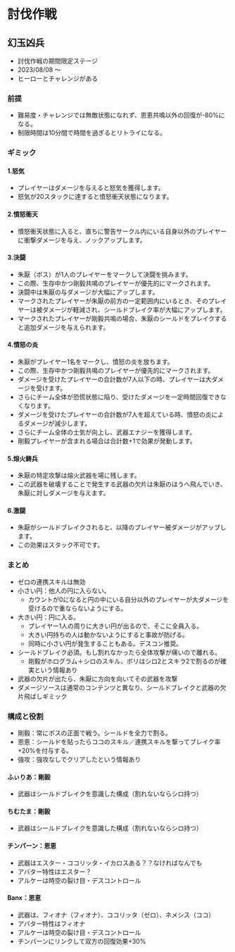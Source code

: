 # 討伐作戦

## 幻玉凶兵

* 討伐作戦の期間限定ステージ
* 2023/08/08 ～
* ヒーローとチャレンジがある

### 前提
* 難易度・チャレンジでは無敵状態になれず、恩恵共鳴以外の回復が-80%になる。
* 制限時間は10分間で時間を過ぎるとリトライになる。

### ギミック
#### 1.怒気
* プレイヤーはダメージを与えると怒気を獲得します。
* 怒気が20スタックに達すると憤怒衝天状態になります。

#### 2.憤怒衝天
* 憤怒衝天状態に入ると、直ちに警告サークル内にいる自身以外のプレイヤーに衝撃ダメージを与え、ノックアップします。

#### 3.決闘
* 朱厭（ボス）が1人のプレイヤーをマークして決闘を挑みます。
* この際、生存中かつ剛毅共鳴のプレイヤーが優先的にマークされます。
* 決闘中は朱厭の与ダメージが大幅にアップします。
* マークされたプレイヤーが朱厭の前方の一定範囲内にいるとき、そのプレイヤーは被ダメージが軽減され、シールドブレイク率が大幅にアップします。
* マークされたプレイヤーが剛毅共鳴の場合、朱厭のシールドをブレイクすると追加ダメージを与えられます。

#### 4.憤怒の炎
* 朱厭がプレイヤー1名をマークし、憤怒の炎を放ちます。
* この際、生存中かつ剛毅共鳴のプレイヤーが優先的にマークされます。
* ダメージを受けたプレイヤーの合計数が7人以下の時、プレイヤーは大ダメージを受けます。
* さらにチーム全体が恐慌状態に陥り、受けたダメージを一定時間回復できなくなります。
* ダメージを受けたプレイヤーの合計数が7人を超えている時、憤怒の炎によるダメージが減少します。
* さらにチーム全体の士気が向上し、武器エナジーを獲得します。
* 剛毅プレイヤーが含まれる場合は合計数+1で効果が発動します。

#### 5.熔火鋳兵
* 朱厭の特定攻撃は熔火武器を場に残します。
* この武器を破壊することで発生する武器の欠片は朱厭のほうへ飛んでいき、朱厭に対しダメージを与えます。

#### 6.激闘
* 朱厭がシールドブレイクされると、以降のプレイヤー被ダメージがアップします。
* この効果はスタック不可です。

### まとめ
* ゼロの連携スキルは無効
* 小さい円：他人の円に入らない。
  * カウントが0になると円の中にいる自分以外のプレイヤーが大ダメージを受けるので重ならないようにする。
* 大きい円：円に入る。
  * プレイヤー1人の周りに大きい円が出るので、そこに全員入る。
  * 大きい円持ちの人は動かないようにすると事故が防げる。
  * 同時に小さい円が発生することもある。デスコン推奨。
* シールドブレイク必須。もし割れなかったら全体攻撃が痛いので離れる。
  * 剛毅がホログラム＋シロのスキル、ボリはシロ2とスキラ2で割るのが確実という情報あり
* 武器の欠片が出たら、朱厭に方向を向いてその武器を攻撃
* ダメージソースは通常のコンテンツと異なり、シールドブレイクと武器の欠片飛ばしギミック

### 構成と役割
* 剛毅：常にボスの正面で戦う。シールドを全力で割る。
* 恩恵：シールドを貼ったらココのスキル／連携スキルを撃ってブレイク率+20%を付与する。
* 強攻：強攻なしでクリアしたという情報あり

#### ふぃりあ：剛毅
* 武器はシールドブレイクを意識した構成（割れないならシロ持つ）

#### ちむたま：剛毅
* 武器はシールドブレイクを意識した構成（割れないならシロ持つ）

#### チンパーン：恩恵
* 武器はエスター・ココリッタ・イカロスある？？なければなんでも
* アバター特性はエスター？
* アルケーは時空の裂け目・デスコントロール

#### Banx：恩恵
* 武器は、フィオナ（フィオナ）、ココリッタ（ゼロ）、ネメシス（ココ）
* アバター特性はフィオナ
* アルケーは時空の裂け目・デスコントロール
* チンパーンにリンクして双方の回復効果+30%

